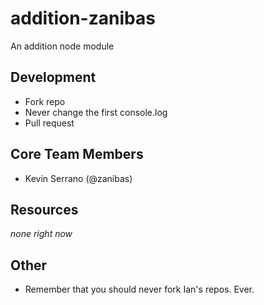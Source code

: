 # addition-zanibas
An addition node module

## Development

- Fork repo
- Never change the first console.log
- Pull request

## Core Team Members

- Kevin Serrano (@zanibas)

## Resources

*none right now*

## Other

- Remember that you should never fork Ian's repos. Ever.